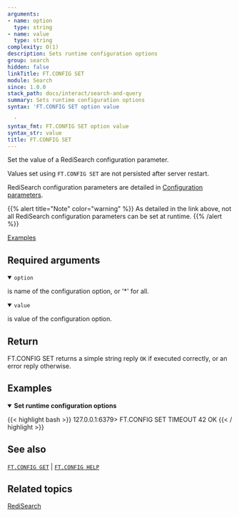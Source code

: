 ```yaml
---
arguments:
- name: option
  type: string
- name: value
  type: string
complexity: O(1)
description: Sets runtime configuration options
group: search
hidden: false
linkTitle: FT.CONFIG SET
module: Search
since: 1.0.0
stack_path: docs/interact/search-and-query
summary: Sets runtime configuration options
syntax: 'FT.CONFIG SET option value

  '
syntax_fmt: FT.CONFIG SET option value
syntax_str: value
title: FT.CONFIG SET
---
```


Set the value of a RediSearch configuration parameter.

Values set using `FT.CONFIG SET` are not persisted after server restart.

RediSearch configuration parameters are detailed in [Configuration parameters](/docs/stack/search/configuring).

{{% alert title="Note" color="warning" %}}
As detailed in the link above, not all RediSearch configuration parameters can be set at runtime.
{{% /alert %}}

[Examples](#examples)

## Required arguments

<details open>
<summary><code>option</code></summary> 

is name of the configuration option, or '*' for all. 
</details>

<details open>
<summary><code>value</code></summary> 

is value of the configuration option. 
</details>

## Return

FT.CONFIG SET returns a simple string reply `OK` if executed correctly, or an error reply otherwise.

## Examples

<details open>
<summary><b>Set runtime configuration options</b></summary>

{{< highlight bash >}}
127.0.0.1:6379> FT.CONFIG SET TIMEOUT 42
OK
{{< / highlight >}}
</details>

## See also

[`FT.CONFIG GET`](/commands/ft.config-get) | [`FT.CONFIG HELP`](/commands/ft.config-help) 

## Related topics

[RediSearch](/docs/stack/search)
